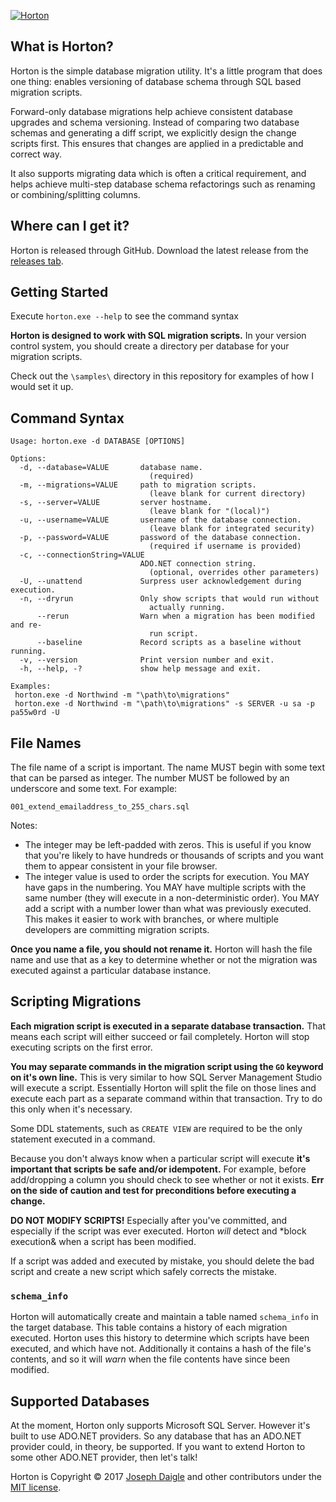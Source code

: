 [![Horton](https://upload.wikimedia.org/wikipedia/en/d/d5/Horton_the_Elephant.jpg)](https://en.wikipedia.org/wiki/File:Horton_the_Elephant.jpg)

What is Horton?
--------------------------------
Horton is the simple database migration utility. It's a little program that does one thing: enables versioning of database
schema through SQL based migration scripts.

Forward-only database migrations help achieve consistent database upgrades and schema versioning.
Instead of comparing two database schemas and generating a diff script, we explicitly design the change scripts first.
This ensures that changes are applied in a predictable and correct way.

It also supports migrating data which is often a critical requirement, and helps achieve multi-step database schema
refactorings such as renaming or combining/splitting columns.

Where can I get it?
--------------------------------
Horton is released through GitHub. Download the latest release from the [releases tab](https://github.com/jdaigle/Horton/releases).

Getting Started
--------------------------------
Execute `horton.exe --help` to see the command syntax

**Horton is designed to work with SQL migration scripts.** In your version control system, you should create a directory per database for your migration scripts.

Check out the `\samples\` directory in this repository for examples of how I would set it up.

## Command Syntax

    Usage: horton.exe -d DATABASE [OPTIONS]
    
    Options:
      -d, --database=VALUE       database name.
                                   (required)
      -m, --migrations=VALUE     path to migration scripts.
                                   (leave blank for current directory)
      -s, --server=VALUE         server hostname.
                                   (leave blank for "(local)")
      -u, --username=VALUE       username of the database connection.
                                   (leave blank for integrated security)
      -p, --password=VALUE       password of the database connection.
                                   (required if username is provided)
      -c, --connectionString=VALUE
                                 ADO.NET connection string.
                                   (optional, overrides other parameters)
      -U, --unattend             Surpress user acknowledgement during execution.
      -n, --dryrun               Only show scripts that would run without
                                   actually running.
          --rerun                Warn when a migration has been modified and re-
                                   run script.
          --baseline             Record scripts as a baseline without running.
      -v, --version              Print version number and exit.
      -h, --help, -?             show help message and exit.
    
    Examples:
     horton.exe -d Northwind -m "\path\to\migrations"
     horton.exe -d Northwind -m "\path\to\migrations" -s SERVER -u sa -p pa55w0rd -U

## File Names

The file name of a script is important. The name MUST begin with some text that can be parsed as integer. The number MUST be followed by an underscore and some text. For example:

    001_extend_emailaddress_to_255_chars.sql

Notes:

- The integer may be left-padded with zeros. This is useful if you know that you're likely to have hundreds or thousands of scripts and you want them to appear consistent in your file browser.
- The integer value is used to order the scripts for execution. You MAY have gaps in the numbering. You MAY have multiple scripts with the same number (they will execute in a non-deterministic order). You MAY add a script with a number lower than what was previously executed. This makes it easier to work with branches, or where multiple developers are committing migration scripts.

**Once you name a file, you should not rename it.** Horton will hash the file name and use that as a key to determine whether or not the migration was executed against a particular database instance.

## Scripting Migrations

**Each migration script is executed in a separate database transaction.** That means each script will either succeed or fail completely. Horton will stop executing scripts on the first error.

**You may separate commands in the migration script using the `GO` keyword on it's own line.** This is very similar to how SQL Server Management Studio will execute a script. Essentially Horton will split the file on those lines and execute each part as a separate command within that transaction. Try to do this only when it's necessary.

Some DDL statements, such as `CREATE VIEW` are required to be the only statement executed in a command.

Because you don't always know when a particular script will execute **it's important that scripts be safe and/or idempotent.** For example, before add/dropping a column you should check to see whether or not it exists. **Err on the side of caution and test for preconditions before executing a change.**

**DO NOT MODIFY SCRIPTS!** Especially after you've committed, and especially if the script was ever executed. Horton *will* detect and *block execution& when a script has been modified.

If a script was added and executed by mistake, you should delete the bad script and create a new script which safely corrects the mistake.

### `schema_info`

Horton will automatically create and maintain a table named `schema_info` in the target database. This table contains a history of each migration executed. Horton uses this history to determine which scripts have been executed, and which have not. Additionally it contains a hash of the file's contents, and so it will *warn* when the file contents have since been modified.

## Supported Databases

At the moment, Horton only supports Microsoft SQL Server. However it's built to use ADO.NET providers. So any database that has an ADO.NET provider could, in theory, be supported. If you want to extend Horton to some other ADO.NET provider, then let's talk!


Horton is Copyright &copy; 2017 [Joseph Daigle](http://josephdaigle.me) and other contributors under the [MIT license](LICENSE.txt).